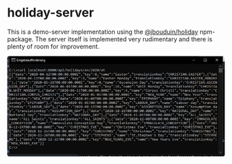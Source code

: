 # holiday-server
This is a demo-server implementation using the [@jbouduin/holiday](https://github.com/jbouduin/holiday) npm-package.
The server itself is implemented very rudimentary and there is plenty of room for improvement.

![screenshot](api-server.jpg)
